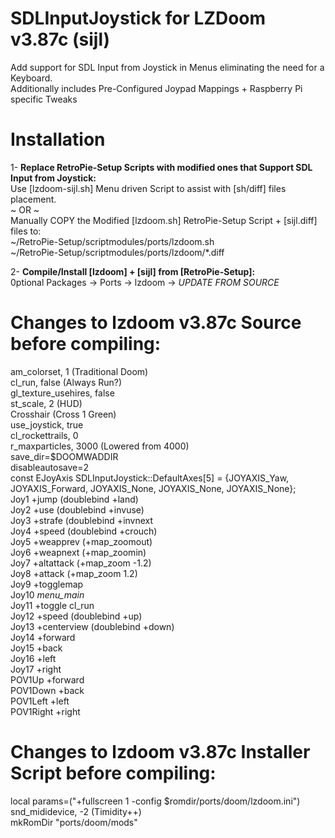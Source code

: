 # SDLInputJoystick for LZDoom v3.87c (sijl)  
Add support for SDL Input from Joystick in Menus eliminating the need for a Keyboard.  
Additionally includes Pre-Configured Joypad Mappings + Raspberry Pi specific Tweaks

# Installation  
1- **Replace RetroPie-Setup Scripts with modified ones that Support SDL Input from Joystick:**  
Use [lzdoom-sijl.sh] Menu driven Script to assist with [sh/diff] files placement.  
~ OR ~  
Manually COPY the Modified [lzdoom.sh] RetroPie-Setup Script + [sijl.diff] files to:  
~/RetroPie-Setup/scriptmodules/ports/lzdoom.sh  
~/RetroPie-Setup/scriptmodules/ports/lzdoom/*.diff  

2- **Compile/Install [lzdoom] + [sijl] from [RetroPie-Setup]:**  
0ptional Packages -> Ports -> lzdoom -> *UPDATE FROM SOURCE*  

# Changes to lzdoom v3.87c Source before compiling:  
am_colorset,			1 (Traditional Doom)  
cl_run,			false (Always Run?)  
gl_texture_usehires, false  
st_scale, 2 (HUD)  
Crosshair (Cross 1 Green)  
use_joystick, true  
cl_rockettrails, 0  
r_maxparticles, 3000 (Lowered from 4000)  
save_dir=$DOOMWADDIR  
disableautosave=2  
const EJoyAxis SDLInputJoystick::DefaultAxes[5] = {JOYAXIS_Yaw, JOYAXIS_Forward, JOYAXIS_None, JOYAXIS_None, JOYAXIS_None};  
Joy1 +jump   (doublebind +land)  
Joy2 +use    (doublebind +invuse)  
Joy3 +strafe (doublebind +invnext   
Joy4 +speed  (doublebind +crouch)  
Joy5 +weapprev (+map_zoomout)  
Joy6 +weapnext (+map_zoomin)  
Joy7 +altattack (+map_zoom -1.2)  
Joy8 +attack    (+map_zoom  1.2)  
Joy9 +togglemap  
Joy10 *menu_main*  
Joy11 +toggle cl_run  
Joy12 +speed (doublebind +up)  
Joy13 +centerview (doublebind +down)  
Joy14 +forward  
Joy15 +back  
Joy16 +left  
Joy17 +right  
POV1Up +forward  
POV1Down +back  
POV1Left +left  
POV1Right +right  

# Changes to lzdoom v3.87c Installer Script before compiling:  
local params=("+fullscreen 1 -config $romdir/ports/doom/lzdoom.ini")  
snd_mididevice, -2 (Timidity++)  
mkRomDir "ports/doom/mods"  
